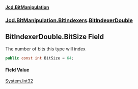 #### [Jcd.BitManipulation](index.md 'index')

### [Jcd.BitManipulation.BitIndexers](Jcd.BitManipulation.BitIndexers.md 'Jcd.BitManipulation.BitIndexers').[BitIndexerDouble](Jcd.BitManipulation.BitIndexers.BitIndexerDouble.md 'Jcd.BitManipulation.BitIndexers.BitIndexerDouble')

## BitIndexerDouble.BitSize Field

The number of bits this type will index

```csharp
public const int BitSize = 64;
```

#### Field Value

[System.Int32](https://docs.microsoft.com/en-us/dotnet/api/System.Int32 'System.Int32')